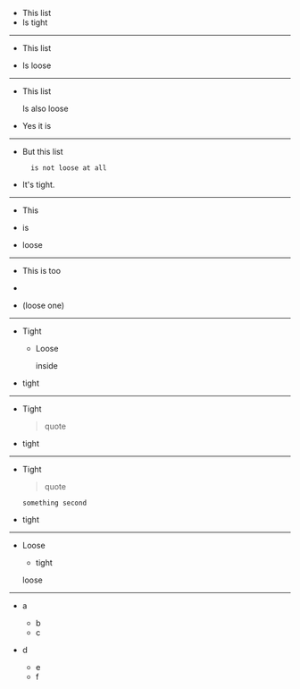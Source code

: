 * This list
* Is tight

----------------

- This list

- Is loose

----------------

* This list

  Is also loose
* Yes it is

----------------

- But this list
  ```
    is not loose at all
  ```
- It's tight.

------------------

- This
- is

- loose

----------------

* This is too
*

* (loose one)

------------

- Tight
  - Loose

    inside
- tight

-------------

* Tight
  > quote
  >
* tight

------------

- Tight
  > quote
  ```
  something second
  ```
- tight

------------

* Loose
  * tight

  loose

--------------

- a
  - b
  - c

- d
  - e
  - f